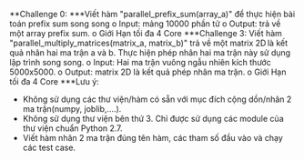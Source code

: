 **Challenge 0: 
***Viết hàm "parallel_prefix_sum(array_a)" để thực hiện bài toán prefix sum song song 
    o Input: mảng 10000 phần tử
    o Output: trả về một array prefix sum.
    o Giới Hạn tối đa 4 Core
***Challenge 3: 
Viết hàm "parallel_multiply_matrices(matrix_a, matrix_b)" trả về một matrix 2D là kết quả nhân hai ma trận a và b. Thực hiện phép nhân hai ma trận này sử dụng lập trình song song.
    o Input: Hai ma trận vuông ngẫu nhiên kích thước 5000x5000.
    o Output: matrix 2D là kết quả phép nhân ma trận.
    o Giới Hạn tối đa 4 Core
***Lưu ý: 
- Không sử dụng các thư viện/hàm có sẵn với mục đích cộng dồn/nhân 2 ma trận(numpy, joblib,….).
- Không sử dụng thư viện bên thứ 3. Chỉ được sử dụng các module của thư viện chuẩn Python 2.7.
- Viết hàm nhân 2 ma trận đúng tên hàm, các tham số đầu vào và chạy các test case.
